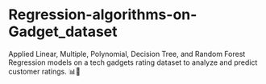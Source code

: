 # Regression-algorithms-on-Gadget_dataset
Applied Linear, Multiple, Polynomial, Decision Tree, and Random Forest Regression models on a tech gadgets rating dataset to analyze and predict customer ratings. 📊🧠
